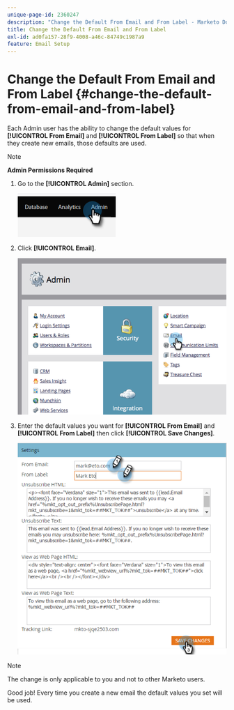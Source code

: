 ```yaml
---
unique-page-id: 2360247
description: "Change the Default From Email and From Label - Marketo Docs - Product Documentation"
title: Change the Default From Email and From Label
exl-id: ad0fa157-28f9-4008-a46c-84749c1987a9
feature: Email Setup
---
```

# Change the Default From Email and From Label {#change-the-default-from-email-and-from-label}

Each Admin user has the ability to change the default values for **[!UICONTROL From Email]** and **[!UICONTROL From Label]** so that when they create new emails, those defaults are used.

>[!NOTE]
>
>**Admin Permissions Required**

1. Go to the **[!UICONTROL Admin]** section.

   ![](assets/change-the-default-from-email-and-from-label-1.png)

1. Click **[!UICONTROL Email]**.

   ![](assets/change-the-default-from-email-and-from-label-2.png)

1. Enter the default values you want for **[!UICONTROL From Email]** and **[!UICONTROL From Label]** then click **[!UICONTROL Save Changes]**.

   ![](assets/change-the-default-from-email-and-from-label-3.png)

>[!NOTE]
>
>The change is only applicable to you and not to other Marketo users.

Good job! Every time you create a new email the default values you set will be used.
